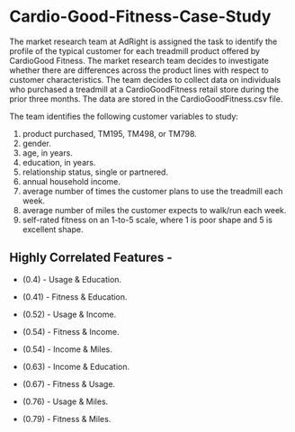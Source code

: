 # Cardio-Good-Fitness-Case-Study
The market research team at AdRight is assigned the task to identify the profile of the typical customer for each treadmill product offered by CardioGood Fitness. The market research team decides to investigate whether there are differences across the product lines with respect to customer characteristics. The team decides to collect data on individuals who purchased a treadmill at a CardioGoodFitness retail store during the prior three months. The data are stored in the CardioGoodFitness.csv file.

The team identifies the following customer variables to study: 
1. product purchased, TM195, TM498, or TM798.
2. gender.
3. age, in years.
4. education, in years.
5. relationship status, single or partnered.
6. annual household income.
7. average number of times the customer plans to use the treadmill each week.
8. average number of miles the customer expects to walk/run each week.
9. self-rated fitness on an 1-to-5 scale, where 1 is poor shape and 5 is excellent shape.

## Highly Correlated Features -
- (0.4) - Usage & Education.

- (0.41) - Fitness & Education.

- (0.52) - Usage & Income.

- (0.54) - Fitness & Income.

- (0.54) - Income & Miles.

- (0.63) - Income & Education.

- (0.67) - Fitness & Usage.

- (0.76) - Usage & Miles.

- (0.79) - Fitness & Miles.
